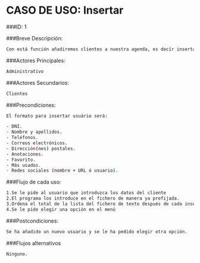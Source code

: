 CASO DE USO: Insertar
=====================

###ID: 1

###Breve Descripción:

```bash
Con está función añadiremos clientes a nuestra agenda, es decír insertaremos clientes a nuestro fichero de texto.

```

###Actores Principales:

```bash
Administrativo

```

###Actores Secundarios:

```bash
Clientes

```

###Precondiciones:

```bash
El formato para insertar usuário será:

- DNI.
- Nombre y apellidos.
- Teléfonos.
- Correos electrónicos.
- Dirección(nes) postales.
- Anotaciones.
- Favorito.
- Más usados.
- Redes sociales (nombre + URL ó usuario).

```

###Flujo de cada uso:

```bash
1.Se le pide al usuario que introduzca los datos del cliente
2.El programa los introduce en el fichero de manera ya prefijada.
3.Ordena el total de la lista del fichero de texto después de cada inserción de cliente.
4.Se le pide elegir una opción en el menú


```

###Postcondiciones:

```bash
Se ha añadido un nuevo usuario y se le ha pedido elegir otra opción.

```
###Flujos alternativos
```bash
Ninguno.

```
